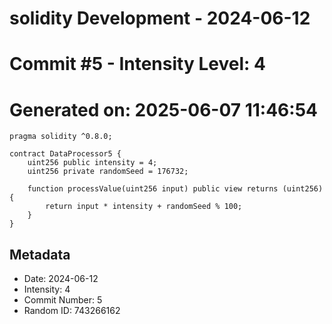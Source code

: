 ﻿# solidity Development - 2024-06-12
# Commit #5 - Intensity Level: 4
# Generated on: 2025-06-07 11:46:54
```solidity
pragma solidity ^0.8.0;

contract DataProcessor5 {
    uint256 public intensity = 4;
    uint256 private randomSeed = 176732;

    function processValue(uint256 input) public view returns (uint256) {
        return input * intensity + randomSeed % 100;
    }
}
```
## Metadata
- Date: 2024-06-12
- Intensity: 4
- Commit Number: 5
- Random ID: 743266162
